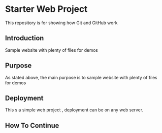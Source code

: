 # Starter Web Project

This repository is for showing how Git and GitHub work

## Introduction

Sample website with plenty of files for demos

## Purpose

As stated above, the main purpose is to sample website with plenty of files for demos

## Deployment

This s a simple web project , deployment can be on any web server.

## How To Continue

